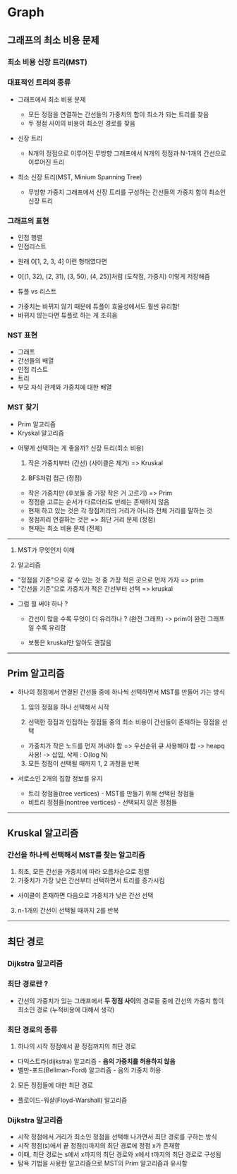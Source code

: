 # Graph
## 그래프의 최소 비용 문제
### 최소 비용 신장 트리(MST)
### 대표적인 트리의 종류
- 그래프에서 최소 비용 문제
  - 모든 정점을 연결하는 간선들의 가중치의 합이 최소가 되는 트리를 찾음
  - 두 정점 사이의 비용이 최소인 경로를 찾음

- 신장 트리
  - N개의 정점으로 이루어진 무방향 그래프에서 N개의 정점과 N-1개의 간선으로 이루어진 트리

- 최소 신장 트리(MST, Minium Spanning Tree)
  - 무방향 가중치 그래프에서 신장 트리를 구성하는 간선들의 가중치 합이 최소인 신장 트리

### 그래프의 표현
- 인접 행렬
- 인접리스트

* 원래 0[1, 2, 3, 4] 이런 형태였다면
* 0[(1, 32), (2, 31), (3, 50), (4, 25)]처럼 (도착점, 가중치) 이렇게 저장해줌

* 튜플 vs 리스트
- 가중치는 바뀌지 않기 때문에 튜플이 효율성에서도 훨씬 유리함!
- 바뀌지 않는다면 튜플로 하는 게 조히음

### NST 표현
- 그래프
- 간선들의 배열
- 인접 리스트
- 트리
- 부모 자식 관계와 가중치에 대한 배열

### MST 찾기
- Prim 알고리즘
- Kryskal 알고리즘


* 어떻게 선택하는 게 좋을까? 신장 트리(최소 비용)
  
  1. 작은 가중치부터 (간선) (사이클은 제거)
  => Kruskal

  2. BFS처럼 접근 (정점)
  - 작은 가중치만 (후보들 중 가장 작은 거 고르기) 
  => Prim

  * 정점을 고르는 순서가 다르더라도 반례는 존재하지 않음
  * 현재 하고 있는 것은 각 정점끼리의 거리가 아니라 전체 거리를 말하는 것 
  * 정점끼리 연결하는 것은 => 최단 거리 문제 (정점)
  * 현재는 최소 비용 문제 (전체)

---


1. MST가 무엇인지 이해

2. 알고리즘
  - "정점을 기준"으로 갈 수 있는 것 중 가장 적은 곳으로 먼저 가자 => prim
  - "간선을 기준"으로 가중치가 적은 간선부터 선택 => kruskal

* 그럼 뭘 써야 하나 ? 
  - 간선이 많을 수록 무엇이 더 유리하나 ? (완전 그래프)
    -> prim이 완전 그래프일 수록 유리함

  - 보통은 kruskal만 알아도 괜찮음

---


## Prim 알고리즘
- 하나의 정점에서 연결된 간선들 중에 하나씩 선택하면서 MST를 만들어 가는 방식
  1. 임의 정점을 하나 선택해서 시작
  
  2. 선택한 정점과 인접하는 정점들 중의 최소 비용이 간선들이 존재하는 정점을 선택

  * 가중치가 작은 노드를 먼저 꺼내야 함 => 우선순위 큐 사용해야 함
  -> heapq 사용! 
  -> 삽입, 삭제 : O(log N)

  3. 모든 정점이 선택될 때까지 1, 2 과정을 반복

- 서로소인 2개의 집합 정보를 유지
  - 트리 정점들(tree vertices) - MST를 만들기 위해 선택된 정점들
  - 비트리 정점들(nontree vertices) - 선택되지 않은 정점들


---


## Kruskal 알고리즘
### 간선을 하나씩 선택해서 MST를 찾는 알고리즘
1. 최초, 모든 간선을 가중치에 따라 오름차순으로 정렬
2. 가중치가 가장 낮은 간선부터 선택하면서 트리를 증가시킴
  - 사이클이 존재하면 다음으로 가중치가 낮은 간선 선택
3. n-1개의 간선이 선택될 때까지 2를 반복


---

## 최단 경로
### Dijkstra 알고리즘
### 최단 경로란 ? 
- 간선의 가중치가 있는 그래프에서 **두 정점 사이**의 경로들 중에 간선의 가중치 합이 최소인 경로 (누적비용에 대해서 생각)

### 최단 경로의 종류
1. 하나의 시작 정점에서 끝 정점까지의 최단 경로
  - 다익스트라(dijkstra) 알고리즘 - **음의 가중치를 허용하지 않음**
  - 벨만-포드(Bellman-Ford) 알고리즘 - 음의 가중치 허용

2. 모든 정점들에 대한 최단 경로
  - 플로이드-워샬(Floyd-Warshall) 알고리즘


### Dijkstra 알고리즘
- 시작 정점에서 거리가 최소인 정점을 선택해 나가면서 최단 경로를 구하는 방식
- 시작 정점(s)에서 끝 정점(t)까지의 최단 경로에 정점 x가 존재함
- 이때, 최단 경로는 s에서 x까지의 최단 경로와 x에서 t까지의 최단 경로로 구성됨
- 탐욕 기법을 사용한 알고리즘으로 MST의 Prim 알고리즘과 유사함

